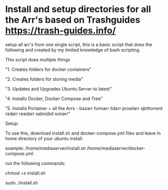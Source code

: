# Install and setup directories for all the Arr's based on Trashguides https://trash-guides.info/ 
setup all arr's from one single script, this is a basic script that does the following and created by my limited knowledge of bash scripting.

This script does multiple things

"1. Creates folders for docker containers" 

"2. Creates folders for storing media" 

"3. Updates and Upgrades Ubuntu Server to latest" 

"4. Installs Docker, Docker Compose and Tree" 

"5. Installs Portainer + all the Arrs - bazarr homarr lidarr prowlarr qbittorrent radarr readarr sabnzbd sonarr" 


Setup: 

To use this, download install.sh and docker-compose.yml files and leave in home directory of your ubuntu install. 

example: /home/mediaserver/install.sh  /home/mediaserver/docker-compose.yml

run the following commands:

chmod +x install.sh

sudo ./install.sh
